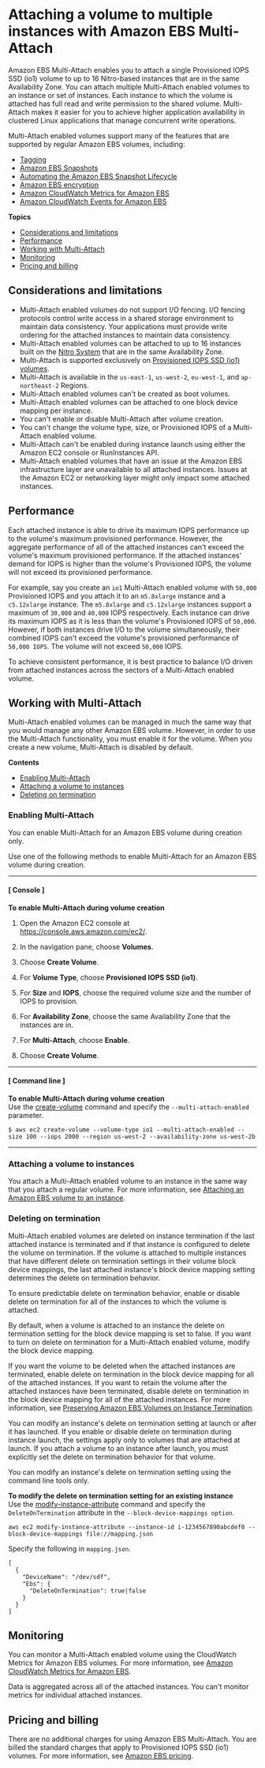 # Attaching a volume to multiple instances with Amazon EBS Multi\-Attach<a name="ebs-volumes-multi"></a>

Amazon EBS Multi\-Attach enables you to attach a single Provisioned IOPS SSD \(io1\) volume to up to 16 Nitro\-based instances that are in the same Availability Zone\. You can attach multiple Multi\-Attach enabled volumes to an instance or set of instances\. Each instance to which the volume is attached has full read and write permission to the shared volume\. Multi\-Attach makes it easier for you to achieve higher application availability in clustered Linux applications that manage concurrent write operations\.

Multi\-Attach enabled volumes support many of the features that are supported by regular Amazon EBS volumes, including:
+ [Tagging](Using_Tags.md)
+ [Amazon EBS Snapshots](EBSSnapshots.md)
+ [Automating the Amazon EBS Snapshot Lifecycle](snapshot-lifecycle.md)
+ [Amazon EBS encryption](EBSEncryption.md)
+ [Amazon CloudWatch Metrics for Amazon EBS](using_cloudwatch_ebs.md)
+ [Amazon CloudWatch Events for Amazon EBS](ebs-cloud-watch-events.md)

**Topics**
+ [Considerations and limitations](#considerations)
+ [Performance](#perf)
+ [Working with Multi\-Attach](#working)
+ [Monitoring](#monitoring)
+ [Pricing and billing](#pricing)

## Considerations and limitations<a name="considerations"></a>
+ Multi\-Attach enabled volumes do not support I/O fencing\. I/O fencing protocols control write access in a shared storage environment to maintain data consistency\. Your applications must provide write ordering for the attached instances to maintain data consistency\.
+ Multi\-Attach enabled volumes can be attached to up to 16 instances built on the [Nitro System](instance-types.md#ec2-nitro-instances) that are in the same Availability Zone\.
+ Multi\-Attach is supported exclusively on [Provisioned IOPS SSD \(io1\) volumes](ebs-volume-types.md#EBSVolumeTypes_piops)\.
+ Multi\-Attach is available in the `us-east-1`, `us-west-2`, `eu-west-1`, and `ap-northeast-2` Regions\.
+ Multi\-Attach enabled volumes can't be created as boot volumes\.
+ Multi\-Attach enabled volumes can be attached to one block device mapping per instance\.
+ You can't enable or disable Multi\-Attach after volume creation\.
+ You can't change the volume type, size, or Provisioned IOPS of a Multi\-Attach enabled volume\.
+ Multi\-Attach can't be enabled during instance launch using either the Amazon EC2 console or RunInstances API\.
+ Multi\-Attach enabled volumes that have an issue at the Amazon EBS infrastructure layer are unavailable to all attached instances\. Issues at the Amazon EC2 or networking layer might only impact some attached instances\.

## Performance<a name="perf"></a>

Each attached instance is able to drive its maximum IOPS performance up to the volume's maximum provisioned performance\. However, the aggregate performance of all of the attached instances can't exceed the volume's maximum provisioned performance\. If the attached instances' demand for IOPS is higher than the volume's Provisioned IOPS, the volume will not exceed its provisioned performance\.

For example, say you create an `io1` Multi\-Attach enabled volume with `50,000` Provisioned IOPS and you attach it to an `m5.8xlarge` instance and a `c5.12xlarge` instance\. The `m5.8xlarge` and `c5.12xlarge` instances support a maximum of `30,000` and `40,000` IOPS respectively\. Each instance can drive its maximum IOPS as it is less than the volume's Provisioned IOPS of `50,000`\. However, if both instances drive I/O to the volume simultaneously, their combined IOPS can't exceed the volume's provisioned performance of `50,000 IOPS`\. The volume will not exceed `50,000` IOPS\.

To achieve consistent performance, it is best practice to balance I/O driven from attached instances across the sectors of a Multi\-Attach enabled volume\.

## Working with Multi\-Attach<a name="working"></a>

Multi\-Attach enabled volumes can be managed in much the same way that you would manage any other Amazon EBS volume\. However, in order to use the Multi\-Attach functionality, you must enable it for the volume\. When you create a new volume, Multi\-Attach is disabled by default\.

**Contents**
+ [Enabling Multi\-Attach](#enable)
+ [Attaching a volume to instances](#attach)
+ [Deleting on termination](#delete)

### Enabling Multi\-Attach<a name="enable"></a>

You can enable Multi\-Attach for an Amazon EBS volume during creation only\.

Use one of the following methods to enable Multi\-Attach for an Amazon EBS volume during creation\.

------
#### [ Console ]

**To enable Multi\-Attach during volume creation**

1. Open the Amazon EC2 console at [https://console\.aws\.amazon\.com/ec2/](https://console.aws.amazon.com/ec2/)\.

1. In the navigation pane, choose **Volumes**\.

1. Choose **Create Volume**\.

1. For **Volume Type**, choose **Provisioned IOPS SSD \(io1\)**\.

1. For **Size** and **IOPS**, choose the required volume size and the number of IOPS to provision\.

1. For **Availability Zone**, choose the same Availability Zone that the instances are in\.

1. For **Multi\-Attach**, choose **Enable**\.

1. Choose **Create Volume**\.

------
#### [ Command line ]

**To enable Multi\-Attach during volume creation**  
Use the [create\-volume](https://docs.aws.amazon.com/cli/latest/reference/ec2/create-volume.html) command and specify the `--multi-attach-enabled` parameter\.

```
$ aws ec2 create-volume --volume-type io1 --multi-attach-enabled --size 100 --iops 2000 --region us-west-2 --availability-zone us-west-2b
```

------

### Attaching a volume to instances<a name="attach"></a>

You attach a Multi\-Attach enabled volume to an instance in the same way that you attach a regular volume\. For more information, see [Attaching an Amazon EBS volume to an instance](ebs-attaching-volume.md)\.

### Deleting on termination<a name="delete"></a>

Multi\-Attach enabled volumes are deleted on instance termination if the last attached instance is terminated and if that instance is configured to delete the volume on termination\. If the volume is attached to multiple instances that have different delete on termination settings in their volume block device mappings, the last attached instance's block device mapping setting determines the delete on termination behavior\.

To ensure predictable delete on termination behavior, enable or disable delete on termination for all of the instances to which the volume is attached\.

By default, when a volume is attached to an instance the delete on termination setting for the block device mapping is set to false\. If you want to turn on delete on termination for a Multi\-Attach enabled volume, modify the block device mapping\.

If you want the volume to be deleted when the attached instances are terminated, enable delete on termination in the block device mapping for all of the attached instances\. If you want to retain the volume after the attached instances have been terminated, disable delete on termination in the block device mapping for all of the attached instances\. For more information, see [Preserving Amazon EBS Volumes on Instance Termination](terminating-instances.md#preserving-volumes-on-termination)\.

You can modify an instance's delete on termination setting at launch or after it has launched\. If you enable or disable delete on termination during instance launch, the settings apply only to volumes that are attached at launch\. If you attach a volume to an instance after launch, you must explicitly set the delete on termination behavior for that volume\.

You can modify an instance's delete on termination setting using the command line tools only\.

**To modify the delete on termination setting for an existing instance**  
Use the [ modify\-instance\-attribute](https://docs.aws.amazon.com/cli/latest/reference/ec2/modify-instance-attribute.html) command and specify the `DeleteOnTermination` attribute in the `--block-device-mappings option`\.

```
aws ec2 modify-instance-attribute --instance-id i-1234567890abcdef0 --block-device-mappings file://mapping.json
```

Specify the following in `mapping.json`\.

```
[
  {
    "DeviceName": "/dev/sdf",
    "Ebs": {
      "DeleteOnTermination": true|false
    }
  }
]
```

## Monitoring<a name="monitoring"></a>

You can monitor a Multi\-Attach enabled volume using the CloudWatch Metrics for Amazon EBS volumes\. For more information, see [Amazon CloudWatch Metrics for Amazon EBS](using_cloudwatch_ebs.md)\.

Data is aggregated across all of the attached instances\. You can't monitor metrics for individual attached instances\.

## Pricing and billing<a name="pricing"></a>

There are no additional charges for using Amazon EBS Multi\-Attach\. You are billed the standard charges that apply to Provisioned IOPS SSD \(io1\) volumes\. For more information, see [Amazon EBS pricing](http://aws.amazon.com/ebs/pricing/)\.